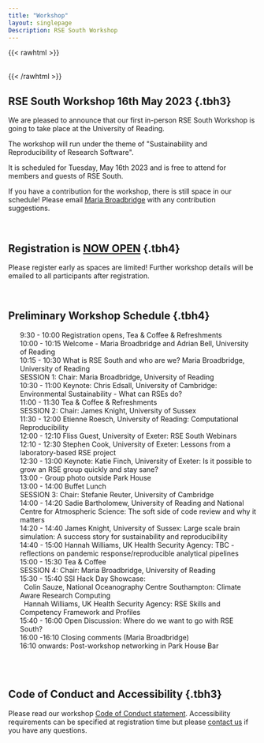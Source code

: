 ```yaml
---
title: "Workshop"
layout: singlepage
Description: RSE South Workshop
---
```

{{< rawhtml >}}
<br/><br/> 

{{< /rawhtml >}}


## RSE South Workshop 16th May 2023 {.tbh3}

We are pleased to announce that our first in-person RSE South Workshop is going to take place at the University of Reading.

The workshop will run under the theme of "Sustainability and Reproducibility of Research Software".

It is scheduled for Tuesday, May 16th 2023 and is free to attend for members and guests of RSE South.

If you have a contribution for the workshop, there is still space in our schedule! Please email <a href="mailto:m.b.broadbridge@reading.ac.uk">Maria Broadbridge</a> with any contribution suggestions.


<br/>

## Registration is <a href="https://forms.gle/ZGxKNnDyMX2LucLN6">NOW OPEN</a>  {.tbh4}

Please register early as spaces are limited! Further workshop details will be emailed to all participants after registration.

<br/>

## Preliminary Workshop Schedule {.tbh4}
<ul style="list-style-type: none">
<li> 9:30 - 10:00 	Registration opens, Tea & Coffee & Refreshments </li>
<li>10:00 - 10:15 	Welcome - Maria Broadbridge and Adrian Bell, University of Reading</li>
<li>10:15 - 10:30 	What is RSE South and who are we? Maria Broadbridge, University of Reading</li>
<li>SESSION 1: Chair: Maria Broadbridge, University of Reading</li>
<li>10:30 - 11:00 	Keynote: Chris Edsall, University of Cambridge: Environmental Sustainability - What can RSEs do?</li>
<li>11:00 - 11:30   Tea & Coffee & Refreshments</li>
<li>SESSION 2: Chair: James Knight, University of Sussex</li>
<li>11:30 - 12:00 	Etienne Roesch, University of Reading: Computational Reproducibility</li>
<li>12:00 - 12:10 	Fliss Guest, University of Exeter: RSE South Webinars </li>
<li>12:10 - 12:30 	Stephen Cook, University of Exeter: Lessons from a laboratory-based RSE project</li>
<li>12:30 - 13:00 	Keynote: Katie Finch, University of Exeter: Is it possible to grow an RSE group quickly and stay sane?</li>
<li>13:00 - Group photo outside Park House
<li>13:00 - 14:00   Buffet Lunch </li>
<li>SESSION 3: Chair: Stefanie Reuter, University of Cambridge</li>
<li>14:00 - 14:20 	Sadie Bartholomew, University of Reading and National Centre for Atmospheric Science: The soft side of code review and why it matters </li>
<li>14:20 - 14:40 	James Knight, University of Sussex: Large scale brain simulation: A success story for sustainability and reproducibility</li>
<li>14:40 - 15:00 	Hannah Williams, UK Health Security Agency: TBC - reflections on pandemic response/reproducible analytical pipelines</li>
<li>15:00 - 15:30   Tea & Coffee</li>
<li>SESSION 4: Chair: Maria Broadbridge, University of Reading</li>
<li>15:30 - 15:40 	SSI Hack Day Showcase:</li>
<li> &nbsp; Colin Sauze, National Oceanography Centre Southampton:  Climate Aware Research Computing </li>
<li> &nbsp; Hannah Williams, UK Health Security Agency: RSE Skills and Competency Framework and Profiles </li>
<li>15:40 - 16:00 	Open Discussion: Where do we want to go with RSE South?</li>
<li>16:00 -16:10  	Closing comments (Maria Broadbridge)</li>
<li>16:10 onwards: 	Post-workshop networking in Park House Bar</li>
</ul>
<br/><br/> 

## Code of Conduct and Accessibility {.tbh3}
<span>
Please read our workshop <a href="/codeofconduct">Code of Conduct statement</a>. 
</span>
Accessibility requirements can be specified at registration time but please <a href="mailto:m.b.broadbridge@reading.ac.uk">contact us</a> if you have any questions.

<br/><br/> 
<br/><br/> 

